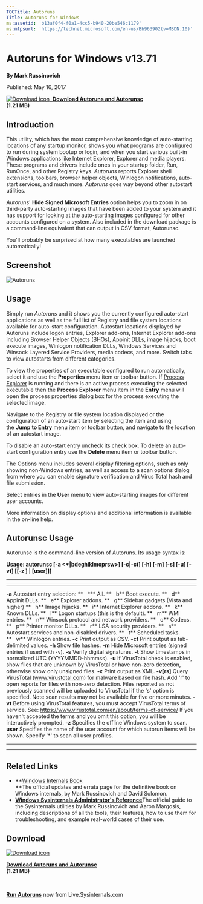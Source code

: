 ```yaml
--- 
TOCTitle: Autoruns
Title: Autoruns for Windows
ms:assetid: 'b13af0f4-f0a1-4cc5-b940-20be546c1179'
ms:mtpsurl: 'https://technet.microsoft.com/en-us/Bb963902(v=MSDN.10)'
---
```


Autoruns for Windows v13.71
===========================

**By Mark Russinovich**

Published: May 16, 2017

[![Download
icon](/media/landing/sysinternals/download_sm.png)
 **Download Autoruns and Autorunsc**  
](https://download.sysinternals.com/files/autoruns.zip)**(1.21 MB)**


<div>

## Introduction

This utility, which has the most comprehensive knowledge of
auto-starting locations of any startup monitor, shows you what programs
are configured to run during system bootup or login, and when you start
various built-in Windows applications like Internet Explorer, Explorer
and media players. These programs and drivers include ones in your
startup folder, Run, RunOnce, and other Registry keys.
*Autoruns* reports Explorer shell extensions, toolbars, browser helper
objects, Winlogon notifications, auto-start services, and much
more. *Autoruns* goes way beyond other autostart utilities.

*Autoruns*' **Hide Signed Microsoft Entries** option helps you to zoom
in on third-party auto-starting images that have been added to your
system and it has support for looking at the auto-starting images
configured for other accounts configured on a system. Also included in
the download package is a command-line equivalent that can output in CSV
format, Autorunsc.

You'll probably be surprised at how many executables are launched
automatically!

## Screenshot

![Autoruns](/media/landing/sysinternals/autoruns_v13.png "Autoruns")

## Usage

Simply run *Autoruns* and it shows you the currently configured
auto-start applications as well as the full list of Registry and file
system locations available for auto-start configuration. Autostart
locations displayed by Autoruns include logon entries, Explorer add-ons,
Internet Explorer add-ons including Browser Helper Objects (BHOs),
Appinit DLLs, image hijacks, boot execute images, Winlogon notification
DLLs, Windows Services and Winsock Layered Service Providers, media
codecs, and more. Switch tabs to view autostarts from different
categories.

To view the properties of an executable configured to run automatically,
select it and use the **Properties** menu item or toolbar button. If
[Process
Explorer](process-explorer.md) is
running and there is an active process executing the selected executable
then the **Process Explorer** menu item in the **Entry** menu will open
the process properties dialog box for the process executing the selected
image.

Navigate to the Registry or file system location displayed or the
configuration of an auto-start item by selecting the item and using
the **Jump** **to Entry** menu item or toolbar button, and navigate to
the location of an autostart image.

To disable an auto-start entry uncheck its check box. To delete an
auto-start configuration entry use the **Delete** menu item or toolbar
button.

The Options menu includes several display filtering options, such as
only showing non-Windows entries, as well as access to a scan options
dialog from where you can enable signature verification and Virus Total
hash and file submission.

Select entries in the **User** menu to view auto-starting images for
different user accounts.

More information on display options and additional information is
available in the on-line help.  

## Autorunsc Usage

Autorunsc is the command-line version of Autoruns. Its usage syntax is:

**Usage: autorunsc \[-a &lt;\*|bdeghiklmoprsw&gt;\] \[-c|-ct\] \[-h\]
\[-m\] \[-s\] \[-u\] \[-vt\] \[\[-z \] | \[user\]\]\]**

 
-------------- 
-----------------------------------------------------------------------------------------------------------------------------------------------------------------------------------------------------------------------------------------------------------------------------------------------------------
  **-a**         Autostart entry selection:
  **   \***      All.
  **   b**       Boot execute.
  **   d**       Appinit DLLs.
  **   e**       Explorer addons.
  **   g**       Sidebar gadgets (Vista and higher)
  **   h**       Image hijacks.
  **   i**       Internet Explorer addons.
  **   k**       Known DLLs.
  **   l**       Logon startups (this is the default).
  **   m**       WMI entries.
  **   n**       Winsock protocol and network providers.
  **   o**       Codecs.
  **   p**       Printer monitor DLLs.
  **   r**       LSA security providers.
  **   s**       Autostart services and non-disabled drivers.
  **   t**       Scheduled tasks.
  **   w**       Winlogon entries.
  **-c**         Print output as CSV.
  **-ct**        Print output as tab-delimited values.
  **-h**         Show file hashes.
  **-m**         Hide Microsoft entries (signed entries if used with -v).
  **-s**         Verify digital signatures.
  **-t**         Show timestamps in normalized UTC (YYYYMMDD-hhmmss).
  **-u**         If VirusTotal check is enabled, show files that are unknown by VirusTotal or have non-zero detection, otherwise show only unsigned files.
  **-x**         Print output as XML.
  **-v\[rs\]**   Query VirusTotal (www.virustotal.com) for malware based on file hash. Add 'r' to open reports for files with non-zero detection. Files reported as not previously scanned will be uploaded to VirusTotal if the 's' option is specified. Note scan results may not be available for five or more minutes.
  **-vt**        Before using VirusTotal features, you must accept VirusTotal terms of service. See: https://www.virustotal.com/en/about/terms-of-service/ If you haven't accepted the terms and you omit this option, you will be interactively prompted.
  **-z**         Specifies the offline Windows system to scan.
  **user**       Specifies the name of the user account for which autorun items will be shown. Specify '\*' to scan all user profiles.
 
-------------- 
-----------------------------------------------------------------------------------------------------------------------------------------------------------------------------------------------------------------------------------------------------------------------------------------------------------




## Related Links

-   **[Windows Internals Book](~/learn/windows-internals.md)  
    **The official updates and errata page for the definitive book on
    Windows internals, by Mark Russinovich and David Solomon.
-   [**Windows Sysinternals Administrator's Reference**](~/learn/troubleshooting-book.md)The
    official guide to the Sysinternals utilities by Mark Russinovich and
    Aaron Margosis, including descriptions of all the tools, their
    features, how to use them for troubleshooting, and example
    real-world cases of their use.



## Download

[![Download
icon](/media/landing/sysinternals/download_sm.png "Download")
](https://download.sysinternals.com/files/autoruns.zip)

[**Download Autoruns and Autorunsc**  
](https://download.sysinternals.com/files/autoruns.zip)**(1.21 MB)**

 

[**Run Autoruns**](https://live.sysinternals.com/autoruns.exe) now from
Live.Sysinternals.com

